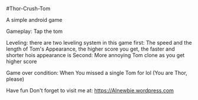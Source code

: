 #Thor-Crush-Tom

A simple android game

Gameplay:
Tap the tom

Leveling:
there are two leveling system in this game
first: The speed and the length of Tom's Appearance, the higher score you get, the faster and shorter hois appearance is
Second: More annoying Tom clone as you get higher score

Game over condition:
When You missed a single Tom for lol (You are Thor, please)

Have fun
Don't forget to visit me at: https://AInewbie.wordpress.com
